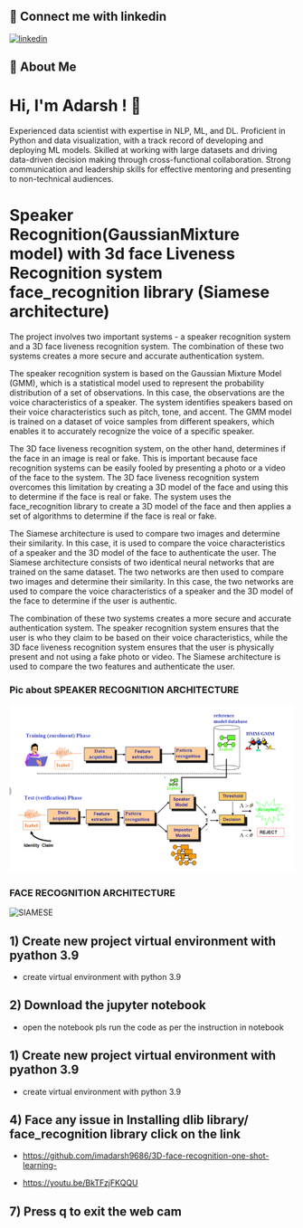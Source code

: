 
## 🔗 Connect me with linkedin

[![linkedin](https://img.shields.io/badge/linkedin-0A66C2?style=for-the-badge&logo=linkedin&logoColor=white)](https://www.linkedin.com/in/im-adarshmetimath)


## 🚀 About Me
 # Hi, I'm Adarsh ! 👋

Experienced data scientist with expertise in NLP, ML, and DL. Proficient in Python and data visualization, with a track record of developing and deploying ML models. Skilled at working with large datasets and driving data-driven decision making through cross-functional collaboration. Strong communication and leadership skills for effective mentoring and presenting to non-technical audiences.



# Speaker Recognition(GaussianMixture model) with 3d face Liveness Recognition system face_recognition library (Siamese architecture)

The project involves two important systems - a speaker recognition system and a 3D face liveness recognition system. The combination of these two systems creates a more secure and accurate authentication system.

The speaker recognition system is based on the Gaussian Mixture Model (GMM), which is a statistical model used to represent the probability distribution of a set of observations. In this case, the observations are the voice characteristics of a speaker. The system identifies speakers based on their voice characteristics such as pitch, tone, and accent. The GMM model is trained on a dataset of voice samples from different speakers, which enables it to accurately recognize the voice of a specific speaker.

The 3D face liveness recognition system, on the other hand, determines if the face in an image is real or fake. This is important because face recognition systems can be easily fooled by presenting a photo or a video of the face to the system. The 3D face liveness recognition system overcomes this limitation by creating a 3D model of the face and using this to determine if the face is real or fake. The system uses the face_recognition library to create a 3D model of the face and then applies a set of algorithms to determine if the face is real or fake.

The Siamese architecture is used to compare two images and determine their similarity. In this case, it is used to compare the voice characteristics of a speaker and the 3D model of the face to authenticate the user. The Siamese architecture consists of two identical neural networks that are trained on the same dataset. The two networks are then used to compare two images and determine their similarity. In this case, the two networks are used to compare the voice characteristics of a speaker and the 3D model of the face to determine if the user is authentic.

The combination of these two systems creates a more secure and accurate authentication system. The speaker recognition system ensures that the user is who they claim to be based on their voice characteristics, while the 3D face liveness recognition system ensures that the user is physically present and not using a fake photo or video. The Siamese architecture is used to compare the two features and authenticate the user.




### Pic about SPEAKER RECOGNITION ARCHITECTURE

![SIAMESE](https://github.com/imadarsh9686/face-and-voice-authentication-system-using-gmm-model-/blob/main/gmm%20voice.png)

### FACE RECOGNITION ARCHITECTURE 

![SIAMESE](https://camo.githubusercontent.com/2d86687ed37df8e5b2459d832b13f7196eb6d895be2080abfa41c847b1be374c/68747470733a2f2f6d69726f2e6d656469756d2e636f6d2f6d61782f313533312f312a6446593567782d567a65336d69634a30414d567030412e6a706567)

## 1) Create new project virtual environment with pyathon 3.9

-  create virtual environment with python 3.9 


##  2) Download the jupyter notebook 



- open the notebook pls run the code as per the instruction in notebook
   
 
## 1) Create new project virtual environment with pyathon 3.9

-  create virtual environment with python 3.9 


## 4) Face any issue in Installing dlib library/ face_recognition library click on the link  

- https://github.com/imadarsh9686/3D-face-recognition-one-shot-learning-

- https://youtu.be/BkTFzjFKQQU
## 7) Press q to exit the web cam
